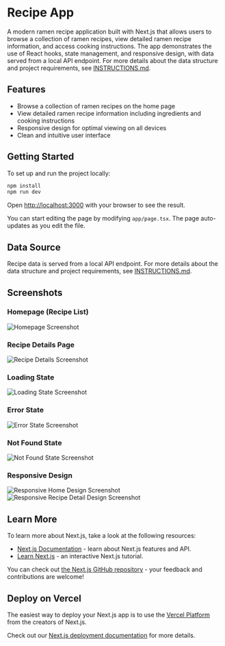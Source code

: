 # Recipe App

A modern ramen recipe application built with Next.js that allows users to browse a collection of ramen recipes, view detailed ramen recipe information, and access cooking instructions. The app demonstrates the use of React hooks, state management, and responsive design, with data served from a local API endpoint. For more details about the data structure and project requirements, see [INSTRUCTIONS.md](./INSTRUCTIONS.md).

## Features
- Browse a collection of ramen recipes on the home page
- View detailed ramen recipe information including ingredients and cooking instructions
- Responsive design for optimal viewing on all devices
- Clean and intuitive user interface

## Getting Started

To set up and run the project locally:

```bash
npm install
npm run dev
```

Open [http://localhost:3000](http://localhost:3000) with your browser to see the result.

You can start editing the page by modifying `app/page.tsx`. The page auto-updates as you edit the file.

## Data Source

Recipe data is served from a local API endpoint. For more details about the data structure and project requirements, see [INSTRUCTIONS.md](./INSTRUCTIONS.md).

## Screenshots

### Homepage (Recipe List)
![Homepage Screenshot](./public/screenshots/homepage.png)

### Recipe Details Page
![Recipe Details Screenshot](/public/screenshots/recipeDetail.png)

### Loading State
![Loading State Screenshot](/public/screenshots/homeLoading.png)

### Error State
![Error State Screenshot](/public/screenshots/error.png)

### Not Found State
![Not Found State Screenshot](/public/screenshots/notFound.png)

### Responsive Design
![Responsive Home Design Screenshot](/public/screenshots/homeResponsive.png)
![Responsive Recipe Detail Design Screenshot](/public/screenshots/detailResponsive.png)

## Learn More

To learn more about Next.js, take a look at the following resources:

- [Next.js Documentation](https://nextjs.org/docs) - learn about Next.js features and API.
- [Learn Next.js](https://nextjs.org/learn) - an interactive Next.js tutorial.

You can check out [the Next.js GitHub repository](https://github.com/vercel/next.js) - your feedback and contributions are welcome!

## Deploy on Vercel

The easiest way to deploy your Next.js app is to use the [Vercel Platform](https://vercel.com/new?utm_medium=default-template&filter=next.js&utm_source=create-next-app&utm_campaign=create-next-app-readme) from the creators of Next.js.

Check out our [Next.js deployment documentation](https://nextjs.org/docs/app/building-your-application/deploying) for more details.